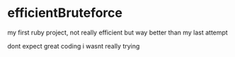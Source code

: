 # efficientBruteforce
my first ruby project, not really efficient but way better than my last attempt

dont expect great coding i wasnt really trying
